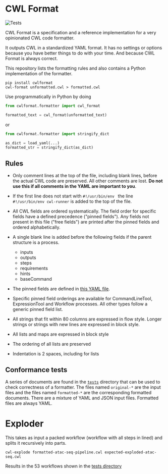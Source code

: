 # CWL Format

![Tests](https://github.com/rabix/cwl-format/workflows/Tests/badge.svg)

CWL Format is a specification and a reference implementation for
a very opinionated CWL code formatter.

It outputs CWL in a standardized YAML format. It has no settings or
options because you have better things to do with your time. And because
CWL Format is always correct.

This repository lists the formatting rules and also contains a Python
implementation of the formatter.

```
pip install cwlformat
cwl-format unformatted.cwl > formatted.cwl
```

Use programmatically in Python by doing

```python
from cwlformat.formatter import cwl_format

formatted_text = cwl_format(unformatted_text)
```

or

```python
from cwlformat.formatter import stringify_dict

as_dict = load_yaml(...)
formatted_str = stringify_dict(as_dict)
```

## Rules

- Only comment lines at the top of the file, including blank lines,
  before the actual CWL code are preserved. All other comments are lost.
  **Do not use this if all comments in the YAML are important to you**. 

- If the first line does not start with `#!/usr/bin/env ` the line
  `#!/usr/bin/env cwl-runner` is added to the top of the file.

- All CWL fields are ordered systematically. The field order for specific 
  fields have a defined precedence ("pinned fields"). Any fields not 
  present in this file ("free fields") are printed after the pinned fields 
  and ordered alphabetically.

- A single blank line is added before the following fields if the parent 
  structure is a process.
  - inputs
  - outputs
  - steps
  - requirements
  - hints
  - baseCommand

- The pinned fields are defined in [this YAML file][spec]. 

- Specific pinned field orderings are available for CommandLineTool, 
  ExpressionTool and Workflow processes. All other types follow a generic
  pinned field list.
 
- All strings that fit within 80 columns are expressed in flow style.
  Longer strings or strings with new lines are expressed in block style.

- All lists and maps are expressed in block style

- The ordering of all lists are preserved

- Indentation is 2 spaces, including for lists

[spec]: https://raw.githubusercontent.com/rabix/cwl-format/master/cwlformat/keyorder.yml

## Conformance tests

A series of documents are found in the [`tests`][tests] directory that can be used
to check correctness of a formatter. The files named `original-*` are the input files
and the files named `formatted-*` are the corresponding formatted documents. There
are a mixture of YAML and JSON input files. Formatted files are always YAML.

[tests]: https://github.com/rabix/cwl-format/tree/master/tests/cwl


# Exploder

This takes as input a packed workflow (workflow with all steps in lined) and splits it
recursively into parts.

```
cwl-explode formatted-atac-seq-pipeline.cwl expected-exploded-atac-seq.cwl
```

Results in the 53 workflows shown in the [tests directory](https://github.com/rabix/cwl-format/tree/master/tests/cwl)

